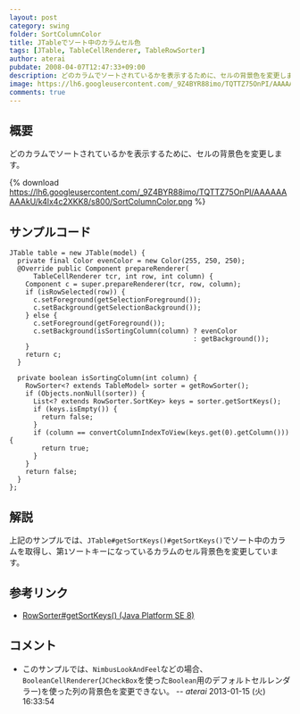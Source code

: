 ```yaml
---
layout: post
category: swing
folder: SortColumnColor
title: JTableでソート中のカラムセル色
tags: [JTable, TableCellRenderer, TableRowSorter]
author: aterai
pubdate: 2008-04-07T12:47:33+09:00
description: どのカラムでソートされているかを表示するために、セルの背景色を変更します。
image: https://lh6.googleusercontent.com/_9Z4BYR88imo/TQTTZ75OnPI/AAAAAAAAAkU/k4lx4c2XKK8/s800/SortColumnColor.png
comments: true
---
```

## 概要
どのカラムでソートされているかを表示するために、セルの背景色を変更します。

{% download https://lh6.googleusercontent.com/_9Z4BYR88imo/TQTTZ75OnPI/AAAAAAAAAkU/k4lx4c2XKK8/s800/SortColumnColor.png %}

## サンプルコード
<pre class="prettyprint"><code>JTable table = new JTable(model) {
  private final Color evenColor = new Color(255, 250, 250);
  @Override public Component prepareRenderer(
      TableCellRenderer tcr, int row, int column) {
    Component c = super.prepareRenderer(tcr, row, column);
    if (isRowSelected(row)) {
      c.setForeground(getSelectionForeground());
      c.setBackground(getSelectionBackground());
    } else {
      c.setForeground(getForeground());
      c.setBackground(isSortingColumn(column) ? evenColor
                                              : getBackground());
    }
    return c;
  }

  private boolean isSortingColumn(int column) {
    RowSorter&lt;? extends TableModel&gt; sorter = getRowSorter();
    if (Objects.nonNull(sorter)) {
      List&lt;? extends RowSorter.SortKey&gt; keys = sorter.getSortKeys();
      if (keys.isEmpty()) {
        return false;
      }
      if (column == convertColumnIndexToView(keys.get(0).getColumn())) {
        return true;
      }
    }
    return false;
  }
};
</code></pre>

## 解説
上記のサンプルでは、`JTable#getSortKeys()#getSortKeys()`でソート中のカラムを取得し、第`1`ソートキーになっているカラムのセル背景色を変更しています。

## 参考リンク
- [RowSorter#getSortKeys() (Java Platform SE 8)](https://docs.oracle.com/javase/jp/8/docs/api/javax/swing/RowSorter.html#getSortKeys--)

<!-- dummy comment line for breaking list -->

## コメント
- このサンプルでは、`NimbusLookAndFeel`などの場合、`BooleanCellRenderer`(`JCheckBox`を使った`Boolean`用のデフォルトセルレンダラー)を使った列の背景色を変更できない。 -- *aterai* 2013-01-15 (火) 16:33:54

<!-- dummy comment line for breaking list -->
